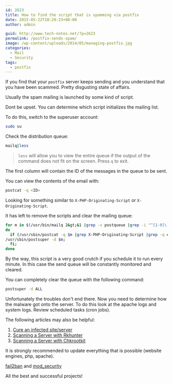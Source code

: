 ```yaml
---
id: 2623
title: How to find the script that is spamming via postfix
date: 2015-05-22T10:29:23+00:00
author: admin

guid: http://www.tech-notes.net/?p=2623
permalink: /postfix-sends-spam/
image: /wp-content/uploads/2014/05/managing-postfix.jpg
categories:
  - Mail
  - Security
tags:
  - postfix
---
```

If you find that your `postfix` server keeps sending and you understand that you have been scammed. Pretty disgusting state of affairs.

Usually the spam mailing is launched by some kind of script.

Dont be upset. You can determine which script initializes the mailing list.

To do this, switch to the superuser account:
```bash
sudo su
```

Check the distribution queue:
```bash
mailq|less
```

> `less` will allow you to view the entire queue if the output of the command does not fit on the screen. Press `q` to exit.

The first column will contain the ID of the messages in the queue to be sent.

<center>
  <div id="gads">
  </div>
</center>

You can view the contents of the email with:
```bash
postcat -q <ID>
```

Looking for something similar to `X-PHP-Originating-Script` or `X-Originating-Script`.

It has left to remove the scripts and clear the mailing queue:
```bash
for m in $(/usr/bin/mailq 2&gt;&1 |grep -v postqueue |grep -i "^[1-9]\|^[A-Z]\|^0" |awk '{print $1}') ;
do
  if (/usr/sbin/postcat -q $m |grep X-PHP-Originating-Script |grep -q eval); then
/usr/sbin/postsuper -d $m;
  fi;
done
```

By the way, this script is a very good crutch if you schedule it to run every minute. In this case the send queue will be constantly monitored and cleared.

You can completely clear the queue with the following command:
```bash
postsuper -d ALL
```

Unfortunately the troubles don't end there. Now you need to determine how the malware got onto the server. To do this look at the apache logs and system logs. Review scheduled tasks (cron jobs).

The following articles may also be helpful:
  1. [Cure an infected site/server](http://www.tech-notes.net/fix-compromized-server/)
  2. [Scanning a Server with Rkhunter](http://www.tech-notes.net/scan-linux-server-with-rkhunter/)
  3. [Scanning a Server with Chkrootkit](http://www.tech-notes.net/scan-linux-server-with-chrootkit/)

It is strongly recommended to update everything that is possible (website engines, php, apache).

[fail2ban](http://www.tech-notes.net/fail2ban-configuration/) and [mod_security](http://www.tech-notes.net/install-modsecurity-for-apache/ )

All the best and successful projects!